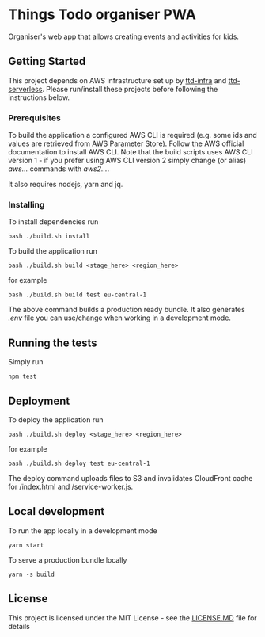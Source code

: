 # Things Todo organiser PWA

Organiser's web app that allows creating events and activities for kids.

## Getting Started

This project depends on AWS infrastructure set up by [ttd-infra](https://github.com/mjedrasz/ttd-infra) and [ttd-serverless](https://github.com/mjedrasz/ttd-serverless). Please run/install these projects before following the instructions below.

### Prerequisites

To build the application a configured AWS CLI is required (e.g. some ids and values are retrieved from AWS Parameter Store). Follow the AWS official documentation to install AWS CLI. Note that the build scripts uses AWS CLI version 1 - if you prefer using AWS CLI version 2 simply change (or alias) *aws...* commands with *aws2...*. 

It also requires nodejs, yarn and jq.

### Installing

To install dependencies run

```
bash ./build.sh install
```

To build the application run
```
bash ./build.sh build <stage_here> <region_here>
```

for example
```
bash ./build.sh build test eu-central-1
```

The above command builds a production ready bundle. It also generates *.env* file you can use/change when working in a development mode.

## Running the tests

Simply run

```
npm test
```

## Deployment


To deploy the application run
```
bash ./build.sh deploy <stage_here> <region_here>
```

for example
```
bash ./build.sh deploy test eu-central-1
```

The deploy command uploads files to S3 and invalidates CloudFront cache for /index.html and /service-worker.js.

## Local development

To run the app locally in a development mode

```
yarn start
```

To serve a production bundle locally
```
yarn -s build
```

## License

This project is licensed under the MIT License - see the [LICENSE.MD](LICENSE.MD) file for details
